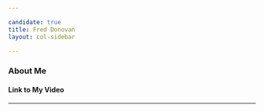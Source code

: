 ```yaml
---

candidate: true
title: Fred Donovan
layout: col-sidebar

---
```


### About Me

#### Link to My Video

---

